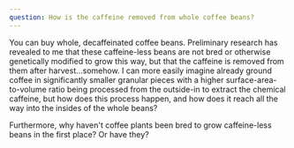 ```yaml
---
question: How is the caffeine removed from whole coffee beans?
---
```


You can buy whole, decaffeinated coffee beans. Preliminary research has revealed to me that these caffeine-less beans are not bred or otherwise genetically modified to grow this way, but that the caffeine is removed from them after harvest...somehow. I can more easily imagine already ground coffee in significantly smaller granular pieces with a higher surface-area-to-volume ratio being processed from the outside-in to extract the chemical caffeine, but how does this process happen, and how does it reach all the way into the insides of the whole beans?

Furthermore, why haven't coffee plants been bred to grow caffeine-less beans in the first place? Or have they?
